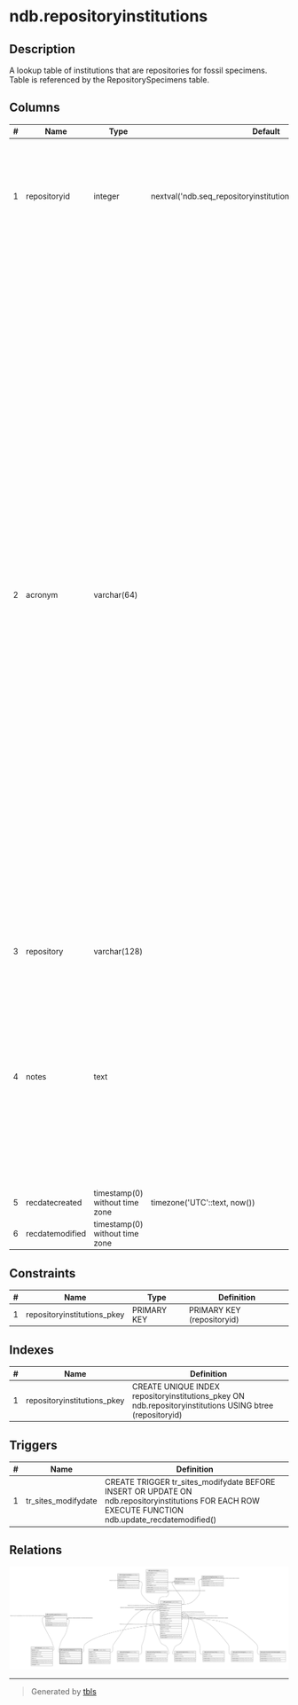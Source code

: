 # ndb.repositoryinstitutions

## Description

A lookup table of institutions that are repositories for fossil specimens. Table is referenced by the RepositorySpecimens table.

## Columns

| # | Name            | Type                           | Default                                                          | Nullable | Children                                                                                | Parents | Comment                                                                                                                                                                                                                                                                                                                                                                                                                                                                                                                                                                                                                                                                                                                                                                                             |
| - | --------------- | ------------------------------ | ---------------------------------------------------------------- | -------- | --------------------------------------------------------------------------------------- | ------- | --------------------------------------------------------------------------------------------------------------------------------------------------------------------------------------------------------------------------------------------------------------------------------------------------------------------------------------------------------------------------------------------------------------------------------------------------------------------------------------------------------------------------------------------------------------------------------------------------------------------------------------------------------------------------------------------------------------------------------------------------------------------------------------------------- |
| 1 | repositoryid    | integer                        | nextval('ndb.seq_repositoryinstitutions_repositoryid'::regclass) | false    | [ndb.repositoryspecimens](ndb.repositoryspecimens.md) [ndb.specimens](ndb.specimens.md) |         | An arbitrary Repository identification number. Repositories include museums, university departments, and various governmental agencies.                                                                                                                                                                                                                                                                                                                                                                                                                                                                                                                                                                                                                                                             |
| 2 | acronym         | varchar(64)                    |                                                                  | false    |                                                                                         |         | A unique acronym for the repository. Many repositories have well-established acronyms (e.g. AMNH = American Museum of Natural History); however, there is no official list. Various acronyms have been used for some institutions, and in some cases the same acronym has been used for different institutions. Consequently, the database acronym may differ from the acronym used in some publications. For example, «CMNH» has been used for the Carnegie Museum of Natural History, the Cleveland Museum of Natural History, and the Cincinnati Museum of Natural History. In Neotoma, two of these institutions were assigned different acronyms, ones that have been used for them in other publications: CM – Carnegie Museum of Natural History, CLM – Cleveland Museum of Natural History. |
| 3 | repository      | varchar(128)                   |                                                                  | false    |                                                                                         |         | The full name of the repository.                                                                                                                                                                                                                                                                                                                                                                                                                                                                                                                                                                                                                                                                                                                                                                    |
| 4 | notes           | text                           |                                                                  | true     |                                                                                         |         | Free form notes or comments about the repository, especially notes about name changes, closures, and specimen transfers. In some cases, it is known that the specimens were transferred, but their current disposition may be uncertain.                                                                                                                                                                                                                                                                                                                                                                                                                                                                                                                                                            |
| 5 | recdatecreated  | timestamp(0) without time zone | timezone('UTC'::text, now())                                     | false    |                                                                                         |         |                                                                                                                                                                                                                                                                                                                                                                                                                                                                                                                                                                                                                                                                                                                                                                                                     |
| 6 | recdatemodified | timestamp(0) without time zone |                                                                  | false    |                                                                                         |         |                                                                                                                                                                                                                                                                                                                                                                                                                                                                                                                                                                                                                                                                                                                                                                                                     |

## Constraints

| # | Name                        | Type        | Definition                 |
| - | --------------------------- | ----------- | -------------------------- |
| 1 | repositoryinstitutions_pkey | PRIMARY KEY | PRIMARY KEY (repositoryid) |

## Indexes

| # | Name                        | Definition                                                                                               |
| - | --------------------------- | -------------------------------------------------------------------------------------------------------- |
| 1 | repositoryinstitutions_pkey | CREATE UNIQUE INDEX repositoryinstitutions_pkey ON ndb.repositoryinstitutions USING btree (repositoryid) |

## Triggers

| # | Name                | Definition                                                                                                                                          |
| - | ------------------- | --------------------------------------------------------------------------------------------------------------------------------------------------- |
| 1 | tr_sites_modifydate | CREATE TRIGGER tr_sites_modifydate BEFORE INSERT OR UPDATE ON ndb.repositoryinstitutions FOR EACH ROW EXECUTE FUNCTION ndb.update_recdatemodified() |

## Relations

![er](ndb.repositoryinstitutions.svg)

---

> Generated by [tbls](https://github.com/k1LoW/tbls)